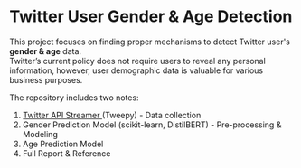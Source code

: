 # Twitter User Gender & Age Detection

This project focuses on finding proper mechanisms to detect Twitter user's **gender & age** data.        
Twitter’s current policy does not require users to reveal any personal information, however, user demographic data is valuable for various business purposes.

The repository includes two notes: 
  1. [Twitter API Streamer ](https://github.com/LLT9798/Twitter_Demography_Prediction/blob/master/Liam_TwitterApp.ipynb) (Tweepy) - Data collection
  2. Gender Prediction Model (scikit-learn, DistilBERT) - Pre-processing & Modeling
  3. Age Prediction Model
  4. Full Report & Reference


